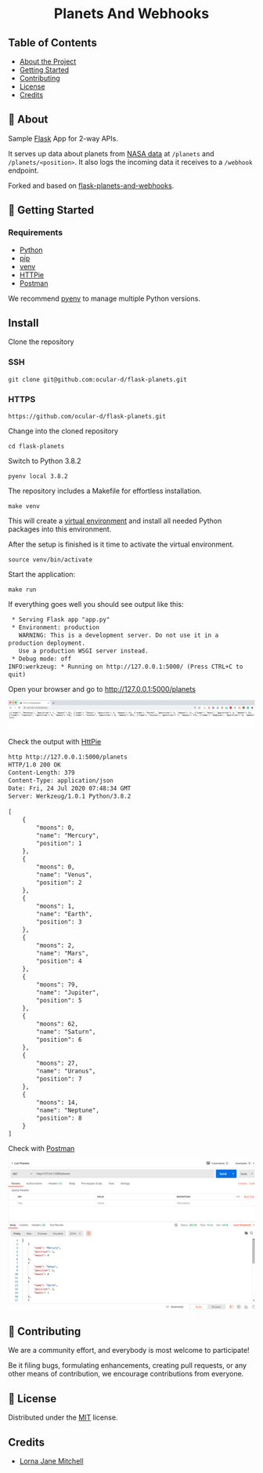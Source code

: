 <div align="center">

# Planets And Webhooks

</div>

## Table of Contents

- [About the Project](#📄-about)
- [Getting Started](#🚀-getting-started)
- [Contributing](#🤝-contributing)
- [License](#📝-license)
- [Credits](#🙏-credits)

## 📄 About

Sample [Flask](https://flask.palletsprojects.com/en/1.1.x/ "Flask website") App for 2-way APIs.

It serves up data about planets from [NASA data](https://solarsystem.nasa.gov/moons/in-depth/ "Link to NASA") at `/planets` and `/planets/<position>`.
It also logs the incoming data it receives to a `/webhook` endpoint.

Forked and based on [flask-planets-and-webhooks](https://github.com/lornajane/flask-planets-and-webhooks).

## 🚀 Getting Started

### Requirements

- [Python](https://www.python.org/ "Python website")
- [pip](https://pypi.org/project/pip/ "Link to pip")
- [venv](https://docs.python.org/3/library/venv.html "Link to venv docs")
- [HTTPie](https://httpie.org/ "Link to HTTPie")
- [Postman](https://www.postman.com/ "Link to Postman")

We recommend [pyenv](https://github.com/pyenv/pyenv "Link to pyenv on GitHub") to manage multiple Python versions.

## Install

Clone the repository

### SSH

```shell
git clone git@github.com:ocular-d/flask-planets.git
```

### HTTPS

```shell
https://github.com/ocular-d/flask-planets.git
```


Change into the cloned repository

```shell
cd flask-planets
```

Switch to Python 3.8.2

```shell
pyenv local 3.8.2
```

The repository includes a Makefile for effortless installation.

```make
make venv
```

This will create a [virtual environment](https://docs.python.org/3/tutorial/venv.html#creating-virtual-environments "Link to venv docs")
and install all needed Python packages into this environment.

After the setup is finished is it time to activate the virtual environment.

```shell
source venv/bin/activate
```

Start the application:

```shell
make run
```

If everything goes well you should see output like this:

```shell
 * Serving Flask app "app.py"
 * Environment: production
   WARNING: This is a development server. Do not use it in a production deployment.
   Use a production WSGI server instead.
 * Debug mode: off
INFO:werkzeug: * Running on http://127.0.0.1:5000/ (Press CTRL+C to quit)
```

Open your browser and go to http://127.0.0.1:5000/planets

![Browser View](./docs/assets/flask-planets.png)

Check the output with [HttPie](https://httpie.org/ "Link to HTTPie")

```shell
http http://127.0.0.1:5000/planets
HTTP/1.0 200 OK
Content-Length: 379
Content-Type: application/json
Date: Fri, 24 Jul 2020 07:48:34 GMT
Server: Werkzeug/1.0.1 Python/3.8.2

[
    {
        "moons": 0,
        "name": "Mercury",
        "position": 1
    },
    {
        "moons": 0,
        "name": "Venus",
        "position": 2
    },
    {
        "moons": 1,
        "name": "Earth",
        "position": 3
    },
    {
        "moons": 2,
        "name": "Mars",
        "position": 4
    },
    {
        "moons": 79,
        "name": "Jupiter",
        "position": 5
    },
    {
        "moons": 62,
        "name": "Saturn",
        "position": 6
    },
    {
        "moons": 27,
        "name": "Uranus",
        "position": 7
    },
    {
        "moons": 14,
        "name": "Neptune",
        "position": 8
    }
]
```

Check with [Postman](https://www.postman.com/ "Link to Postman")

![Postman List Planets](./docs/assets/postman-planets.png)

## 🤝 Contributing

We are a community effort, and everybody is most welcome to participate!

Be it filing bugs, formulating enhancements, creating pull requests, or any other means of contribution, we encourage contributions from everyone.

## 📝 License

Distributed under the [MIT](https://choosealicense.com/licenses/mit/ "Link to license") license.

## Credits

- [Lorna Jane Mitchell](https://github.com/lornajane "Link to bio on GitHub")
